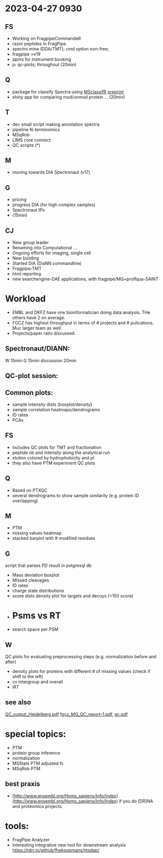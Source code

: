 # 2023-04-27 0930

## FS
- Working on FragpipeCommandeR
- razor peptides in FragPipe.
- spectro mine (DDA/TMT); cmd option non-free;
- fragpipe >v19
- ppms for instrument booking
- p: qc-plots; throughout (20min)
## Q
- package for classify Spectra using [MSclassifR](https://CRAN.R-project.org/package=MSclassifR) [preprint](https://www.biorxiv.org/content/10.1101/2022.03.14.484252v1)
- shiny app for comparing mod/unmod protein ...
(20min)

## T
- dev small script making annotation spectra
- pipeline N-terminomics
- MSqRob
- LIMS core connect
- QC scripts (*)

## M
- moving towards DIA Spectronaut (v17)

## G	
- pricing
- progress DIA (for high complex samples)
- Spectronaut IPs
- (15min)

## CJ
- New group leader
- Renaming into Computational ...
- Ongoing efforts for imaging, single cell
- New building 
- Started DIA (DiaNN commandline) 
- Fragpipe-TMT
- html reporting
- new searchengine-DAE applications, with fragpipe/MQ+prolfqua-SAINT

# Workload
- EMBL and DKFZ have one bioinformatician doing data analysis. THe others have 2 on average.
- FGCZ has highest throughput in terms of # projects and # pulications. Muc larger team as well.
- Projects/paper ratio discussed. 

## Spectronaut/DIANN:
W 15min
G 15min
discussion 20min

## QC-plot session:

## Common plots:
- sample intensity dists (boxplot/density)
- sample correlation heatmaps/dendrograms
- ID rates
- PCAs

## FS
- Includes QC plots for TMT and fractionation
- peptide nb and intensity along the analytical run
- elution colored by hydrophobicity and pI
- they also have PTM experiment QC plots

## Q
- Based on PTXQC
- several dendrograms to show sample similarity (e.g. protein ID overlapping)

## M
- PTM
- missing values heatmap
- stacked barplot with # modified residues

## G

script that parses PD result in pstgresql db
- Mass deviation boxplot
- MIssed cleavages
- ID rates
- charge state distributions
- score dists density plot for targets and decoys (>150 score)
- # Psms vs RT 
- search space per PSM 

## W

QC plots for evaluating preprocessing steps (e.g. normalization before and after)
- density plots for proteins with different # of missing values (check if shift to the left)
- cv intergroup and overall
- iRT 

## see also
[QC_output_Heidelberg.pdf](QC_output_Heidelberg.pdf)
[fgcz_MQ_QC_report-1.pdf](fgcz_MQ_QC_report-1.pdf),
[qc.pdf](qc.pdf)

	
# special topics: 
- PTM 
- protein group inference
- normalization
- MSStats PTM adjusted fc
- MSqRob PTM

## best praxis
- [http://www.ensembl.org/Homo_sapiens/Info/Index](http://www.ensembl.org/Homo_sapiens/Info/Index) if you do [DR]NA and proteomics projects.

# tools:
- FragPipe Analyzer
- Interesting integrative new tool for downstream analysis
https://rdrr.io/github/ftwkoopmans/msdap/

